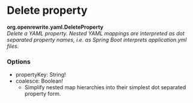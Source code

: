 # Delete property

**org.openrewrite.yaml.DeleteProperty**  
_Delete a YAML property. Nested YAML mappings are interpreted as dot separated property names, i.e.  as Spring Boot interprets application.yml files._

### Options

* propertyKey: String!
* coalesce: Boolean!
  * Simplify nested map hierarchies into their simplest dot separated property form.

